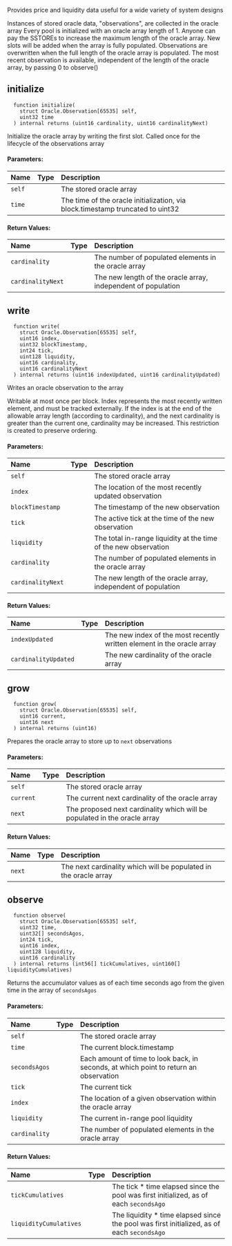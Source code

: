 Provides price and liquidity data useful for a wide variety of system designs

Instances of stored oracle data, "observations", are collected in the oracle array
Every pool is initialized with an oracle array length of 1. Anyone can pay the SSTOREs to increase the
maximum length of the oracle array. New slots will be added when the array is fully populated.
Observations are overwritten when the full length of the oracle array is populated.
The most recent observation is available, independent of the length of the oracle array, by passing 0 to observe()

## initialize
```solidity
  function initialize(
    struct Oracle.Observation[65535] self, 
    uint32 time
  ) internal returns (uint16 cardinality, uint16 cardinalityNext)
```
Initialize the oracle array by writing the first slot. Called once for the lifecycle of the observations array


#### Parameters:
| Name | Type | Description                                                          |
| :--- | :--- | :------------------------------------------------------------------- |
|`self` |  | The stored oracle array
|`time` |  | The time of the oracle initialization, via block.timestamp truncated to uint32

#### Return Values:
| Name                           | Type          | Description                                                                  |
| :----------------------------- | :------------ | :--------------------------------------------------------------------------- |
|`cardinality`|  | The number of populated elements in the oracle array
|`cardinalityNext`|  | The new length of the oracle array, independent of population
## write
```solidity
  function write(
    struct Oracle.Observation[65535] self, 
    uint16 index, 
    uint32 blockTimestamp, 
    int24 tick, 
    uint128 liquidity, 
    uint16 cardinality, 
    uint16 cardinalityNext
  ) internal returns (uint16 indexUpdated, uint16 cardinalityUpdated)
```
Writes an oracle observation to the array

Writable at most once per block. Index represents the most recently written element, and must be tracked externally.
If the index is at the end of the allowable array length (according to cardinality), and the next cardinality
is greater than the current one, cardinality may be increased. This restriction is created to preserve ordering.

#### Parameters:
| Name | Type | Description                                                          |
| :--- | :--- | :------------------------------------------------------------------- |
|`self` |  | The stored oracle array
|`index` |  | The location of the most recently updated observation
|`blockTimestamp` |  | The timestamp of the new observation
|`tick` |  | The active tick at the time of the new observation
|`liquidity` |  | The total in-range liquidity at the time of the new observation
|`cardinality` |  | The number of populated elements in the oracle array
|`cardinalityNext` |  | The new length of the oracle array, independent of population

#### Return Values:
| Name                           | Type          | Description                                                                  |
| :----------------------------- | :------------ | :--------------------------------------------------------------------------- |
|`indexUpdated`|  | The new index of the most recently written element in the oracle array
|`cardinalityUpdated`|  | The new cardinality of the oracle array
## grow
```solidity
  function grow(
    struct Oracle.Observation[65535] self, 
    uint16 current, 
    uint16 next
  ) internal returns (uint16)
```
Prepares the oracle array to store up to `next` observations


#### Parameters:
| Name | Type | Description                                                          |
| :--- | :--- | :------------------------------------------------------------------- |
|`self` |  | The stored oracle array
|`current` |  | The current next cardinality of the oracle array
|`next` |  | The proposed next cardinality which will be populated in the oracle array

#### Return Values:
| Name                           | Type          | Description                                                                  |
| :----------------------------- | :------------ | :--------------------------------------------------------------------------- |
|`next`|  | The next cardinality which will be populated in the oracle array
## observe
```solidity
  function observe(
    struct Oracle.Observation[65535] self, 
    uint32 time, 
    uint32[] secondsAgos, 
    int24 tick, 
    uint16 index, 
    uint128 liquidity, 
    uint16 cardinality
  ) internal returns (int56[] tickCumulatives, uint160[] liquidityCumulatives)
```
Returns the accumulator values as of each time seconds ago from the given time in the array of `secondsAgos`


#### Parameters:
| Name | Type | Description                                                          |
| :--- | :--- | :------------------------------------------------------------------- |
|`self` |  | The stored oracle array
|`time` |  | The current block.timestamp
|`secondsAgos` |  | Each amount of time to look back, in seconds, at which point to return an observation
|`tick` |  | The current tick
|`index` |  | The location of a given observation within the oracle array
|`liquidity` |  | The current in-range pool liquidity
|`cardinality` |  | The number of populated elements in the oracle array

#### Return Values:
| Name                           | Type          | Description                                                                  |
| :----------------------------- | :------------ | :--------------------------------------------------------------------------- |
|`tickCumulatives`|  | The tick * time elapsed since the pool was first initialized, as of each `secondsAgo`
|`liquidityCumulatives`|  | The liquidity * time elapsed since the pool was first initialized, as of each `secondsAgo`
